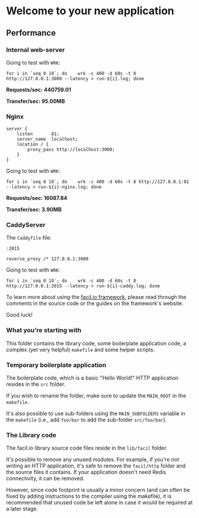 # Welcome to your new application

## Performance

### Internal web-server

Going to test with `WRK`:

```
for i in `seq 0 10`; do    wrk -c 400 -d 60s -t 8 http://127.0.0.1:3000 --latency > run-${i}.log; done
```

**Requests/sec: 440759.01**

**Transfer/sec:     95.00MB**

### Nginx
```
server {
	listen       81;
	server_name  localhost;
	location / {
		proxy_pass http://localhost:3000;
	}
}
```

Going to test with `WRK`:

```
for i in `seq 0 10`; do    wrk -c 400 -d 60s -t 8 http://127.0.0.1:81 --latency > run-${i}-nginx.log; done
```

**Requests/sec:  16087.84**

**Transfer/sec:      3.90MB**

### CaddyServer

The `Caddyfile` file:

```
:2015

reverse_proxy /* 127.0.0.1:3000
```

Going to test with `WRK`:

```
for i in `seq 0 10`; do    wrk -c 400 -d 60s -t 8 http://127.0.0.1:2015 --latency > run-${i}-caddy.log; done
```

To learn more about using the [facil.io framework](http://facil.io), please read through the comments in the source code or the guides on the framework's website.

Good luck!

### What you're starting with

This folder contains the library code, some boilerplate application code, a complex (yet very helpful) `makefile` and some helper scripts.

### Temporary boilerplate application

The boilerplate code, which is a basic "Hello World!" HTTP application resides in the `src` folder.

If you wish to rename the folder, make sure to update the `MAIN_ROOT` in the  `makefile`.

It's also possible to use sub-folders using the `MAIN_SUBFOLDERS` variable in the `makefile` (i.e., add `foo/bar` to add the sub-folder `src/foo/bar`).

### The Library code

The facil.io library source code files reside in the `lib/facil` folder.

It's possible to remove any unused modules. For example, if you're not writing an HTTP application, it's safe to remove the `facil/http` folder and the source files it contains. If your application doesn't need Redis connectivity, it can be removed.

However, since code footprint is usually a minor concern (and can often be fixed by adding instructions to the compiler using the makefile), it is recommended that unused code be left alone in case it would be required at a later stage.

